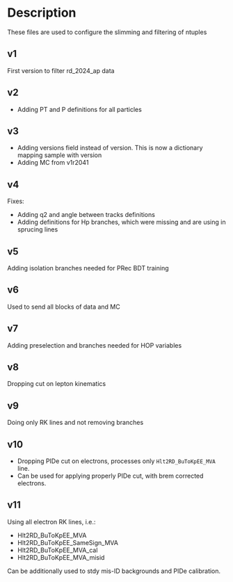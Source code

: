 # Description

These files are used to configure the slimming and filtering of ntuples

## v1

First version to filter rd_2024_ap data

## v2

- Adding PT and P definitions for all particles 

## v3

- Adding versions field instead of version. This is now a dictionary mapping sample with version
- Adding MC from v1r2041

## v4

Fixes:

- Adding q2 and angle between tracks definitions
- Adding definitions for Hp branches, which were missing and are using in sprucing lines

## v5

Adding isolation branches needed for PRec BDT training

## v6

Used to send all blocks of data and MC

## v7

Adding preselection and branches needed for HOP variables

## v8

Dropping cut on lepton kinematics

## v9

Doing only RK lines and not removing branches

## v10

- Dropping PIDe cut on electrons, processes only `Hlt2RD_BuToKpEE_MVA` line. 
- Can be used for applying properly PIDe cut, with brem corrected electrons.

## v11

Using all electron RK lines, i.e.:

- Hlt2RD_BuToKpEE_MVA
- Hlt2RD_BuToKpEE_SameSign_MVA
- Hlt2RD_BuToKpEE_MVA_cal
- Hlt2RD_BuToKpEE_MVA_misid

Can be additionally used to stdy mis-ID backgrounds and PIDe calibration.

